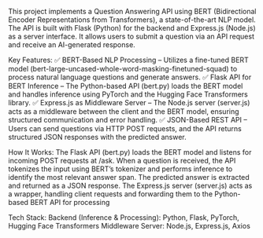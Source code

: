 This project implements a Question Answering API using BERT (Bidirectional Encoder Representations from Transformers), a state-of-the-art NLP model. The API is built with Flask (Python) for the backend and Express.js (Node.js) as a server interface. It allows users to submit a question via an API request and receive an AI-generated response.


Key Features:
✅ BERT-Based NLP Processing – Utilizes a fine-tuned BERT model (bert-large-uncased-whole-word-masking-finetuned-squad) to process natural language questions and generate answers.
✅ Flask API for BERT Inference – The Python-based API (bert.py) loads the BERT model and handles inference using PyTorch and the Hugging Face Transformers library.
✅ Express.js as Middleware Server – The Node.js server (server.js) acts as a middleware between the client and the BERT model, ensuring structured communication and error handling.
✅ JSON-Based REST API – Users can send questions via HTTP POST requests, and the API returns structured JSON responses with the predicted answer.


How It Works:
The Flask API (bert.py) loads the BERT model and listens for incoming POST requests at /ask.
When a question is received, the API tokenizes the input using BERT’s tokenizer and performs inference to identify the most relevant answer span.
The predicted answer is extracted and returned as a JSON response.
The Express.js server (server.js) acts as a wrapper, handling client requests and forwarding them to the Python-based BERT API for processing


Tech Stack:
Backend (Inference & Processing): Python, Flask, PyTorch, Hugging Face Transformers
Middleware Server: Node.js, Express.js, Axios
